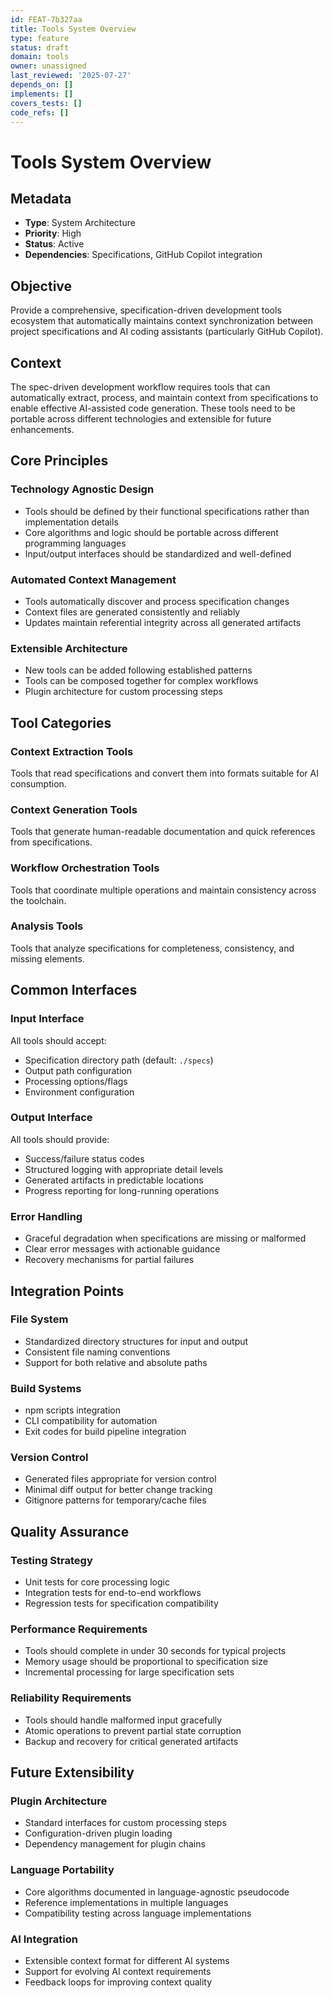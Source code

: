 ```yaml
---
id: FEAT-7b327aa
title: Tools System Overview
type: feature
status: draft
domain: tools
owner: unassigned
last_reviewed: '2025-07-27'
depends_on: []
implements: []
covers_tests: []
code_refs: []
---
```

# Tools System Overview

## Metadata

- **Type**: System Architecture
- **Priority**: High
- **Status**: Active
- **Dependencies**: Specifications, GitHub Copilot integration

## Objective

Provide a comprehensive, specification-driven development tools ecosystem that automatically maintains context synchronization between project specifications and AI coding assistants (particularly GitHub Copilot).

## Context

The spec-driven development workflow requires tools that can automatically extract, process, and maintain context from specifications to enable effective AI-assisted code generation. These tools need to be portable across different technologies and extensible for future enhancements.

## Core Principles

### Technology Agnostic Design
- Tools should be defined by their functional specifications rather than implementation details
- Core algorithms and logic should be portable across different programming languages
- Input/output interfaces should be standardized and well-defined

### Automated Context Management
- Tools automatically discover and process specification changes
- Context files are generated consistently and reliably
- Updates maintain referential integrity across all generated artifacts

### Extensible Architecture
- New tools can be added following established patterns
- Tools can be composed together for complex workflows
- Plugin architecture for custom processing steps

## Tool Categories

### Context Extraction Tools
Tools that read specifications and convert them into formats suitable for AI consumption.

### Context Generation Tools  
Tools that generate human-readable documentation and quick references from specifications.

### Workflow Orchestration Tools
Tools that coordinate multiple operations and maintain consistency across the toolchain.

### Analysis Tools
Tools that analyze specifications for completeness, consistency, and missing elements.

## Common Interfaces

### Input Interface
All tools should accept:
- Specification directory path (default: `./specs`)
- Output path configuration
- Processing options/flags
- Environment configuration

### Output Interface
All tools should provide:
- Success/failure status codes
- Structured logging with appropriate detail levels
- Generated artifacts in predictable locations
- Progress reporting for long-running operations

### Error Handling
- Graceful degradation when specifications are missing or malformed
- Clear error messages with actionable guidance
- Recovery mechanisms for partial failures

## Integration Points

### File System
- Standardized directory structures for input and output
- Consistent file naming conventions
- Support for both relative and absolute paths

### Build Systems
- npm scripts integration
- CLI compatibility for automation
- Exit codes for build pipeline integration

### Version Control
- Generated files appropriate for version control
- Minimal diff output for better change tracking
- Gitignore patterns for temporary/cache files

## Quality Assurance

### Testing Strategy
- Unit tests for core processing logic
- Integration tests for end-to-end workflows
- Regression tests for specification compatibility

### Performance Requirements
- Tools should complete in under 30 seconds for typical projects
- Memory usage should be proportional to specification size
- Incremental processing for large specification sets

### Reliability Requirements
- Tools should handle malformed input gracefully
- Atomic operations to prevent partial state corruption
- Backup and recovery for critical generated artifacts

## Future Extensibility

### Plugin Architecture
- Standard interfaces for custom processing steps
- Configuration-driven plugin loading
- Dependency management for plugin chains

### Language Portability
- Core algorithms documented in language-agnostic pseudocode
- Reference implementations in multiple languages
- Compatibility testing across language implementations

### AI Integration
- Extensible context format for different AI systems
- Support for evolving AI context requirements
- Feedback loops for improving context quality
